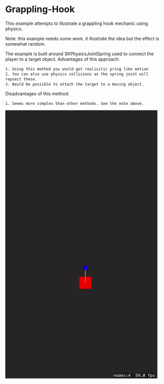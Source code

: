 # Grappling-Hook

This example attempts to illustrate a grappling hook mechanic using physics. 
 
 Note: this example needs some work. it illustrate the idea but the effect is somewhat random.
 
 The example is built around SKPhysicsJointSpring used to connect the player to 
 a target object. Advantages of this approach: 
 
    1. Using this method you would get realisitic pring like motion
    2. You can also use physics collisions as the spring joint will repsect these. 
    3. Would be possible to attach the target to a moving object.
 
 Disadvantages of this method:
    
    1. Seems more complex than other methods. See the note above.

![screenshot](screenshot.gif)
